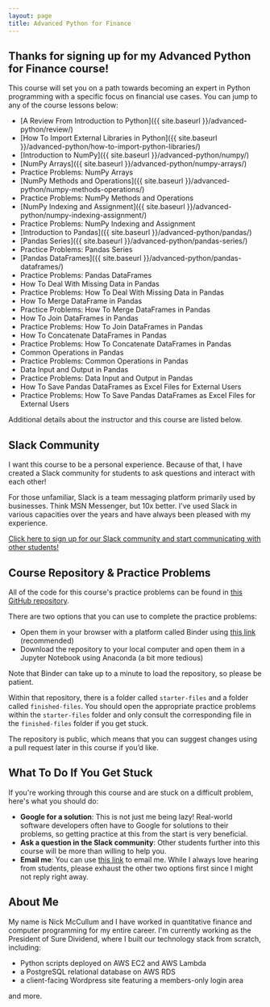 ```yaml
---
layout: page
title: Advanced Python for Finance
---
```


## Thanks for signing up for my Advanced Python for Finance course!

This course will set you on a path towards becoming an expert in Python programming with a specific focus on financial use cases. You can jump to any of the course lessons below:

* [A Review From Introduction to Python]({{ site.baseurl }}/advanced-python/review/)
* [How To Import External Libraries in Python]({{ site.baseurl }}/advanced-python/how-to-import-python-libraries/)
* [Introduction to NumPy]({{ site.baseurl }}/advanced-python/numpy/)
* [NumPy Arrays]({{ site.baseurl }}/advanced-python/numpy-arrays/)
* Practice Problems: NumPy Arrays
* [NumPy Methods and Operations]({{ site.baseurl }}/advanced-python/numpy-methods-operations/)
* Practice Problems: NumPy Methods and Operations
* [NumPy Indexing and Assignment]({{ site.baseurl }}/advanced-python/numpy-indexing-assignment/)
* Practice Problems: NumPy Indexing and Assignment
* [Introduction to Pandas]({{ site.baseurl }}/advanced-python/pandas/)
* [Pandas Series]({{ site.baseurl }}/advanced-python/pandas-series/)
* Practice Problems: Pandas Series
* [Pandas DataFrames]({{ site.baseurl }}/advanced-python/pandas-dataframes/)
* Practice Problems: Pandas DataFrames
* How To Deal With Missing Data in Pandas
* Practice Problems: How To Deal With Missing Data in Pandas
* How To Merge DataFrame in Pandas
* Practice Problems: How To Merge DataFrames in Pandas
* How To Join DataFrames in Pandas
* Practice Problems: How To Join DataFrames in Pandas
* How To Concatenate DataFrames in Pandas
* Practice Problems: How To Concatenate DataFrames in Pandas
* Common Operations in Pandas
* Practice Problems: Common Operations in Pandas
* Data Input and Output in Pandas
* Practice Problems: Data Input and Output in Pandas
* How To Save Pandas DataFrames as Excel Files for External Users
* Practice Problems: How To Save Pandas DataFrames as Excel Files for External Users

Additional details about the instructor and this course are listed below.

## Slack Community

I want this course to be a personal experience. Because of that, I have created a Slack community for students to ask questions and interact with each other!

For those unfamiliar, Slack is a team messaging platform primarily used by businesses. Think MSN Messenger, but 10x better. I've used Slack in various capacities over the years and have always been pleased with my experience. 

[Click here to sign up for our Slack community and start communicating with other students!](https://join.slack.com/t/nickmccullumscourses/shared_invite/zt-d9bj9yus-rkbkJNaDEEhYCXD8A4zkTw)

## Course Repository & Practice Problems

All of the code for this course's practice problems can be found in [this GitHub repository](https://github.com/nicholasmccullum/learn-python).

There are two options that you can use to complete the practice problems:

* Open them in your browser with a platform called Binder using [this link](https://mybinder.org/v2/gh/nicholasmccullum/learn-python/master) (recommended)
* Download the repository to your local computer and open them in a Jupyter Notebook using Anaconda (a bit more tedious)

Note that Binder can take up to a minute to load the repository, so please be patient. 

Within that repository, there is a folder called `starter-files` and a folder called `finished-files`. You should open the appropriate practice problems within the `starter-files` folder and only consult the corresponding file in the `finished-files` folder if you get stuck.

The repository is public, which means that you can suggest changes using a pull request later in this course if you’d like. 

## What To Do If You Get Stuck

If you're working through this course and are stuck on a difficult problem, here's what you should do:

* __Google for a solution__: This is not just me being lazy! Real-world software developers often have to Google for solutions to their problems, so getting practice at this from the start is very beneficial.
* __Ask a question in the Slack community__: Other students further into this course will be more than willing to help you.
* __Email me__: You can use [this link](mailto:nicholasmccullum@gmail.com) to email me. While I always love hearing from students, please exhaust the other two options first since I might not reply right away.

## About Me

My name is Nick McCullum and I have worked in quantitative finance and computer programming for my entire career. I'm currently working as the President of Sure Dividend, where I built our technology stack from scratch, including:

* Python scripts deployed on AWS EC2 and AWS Lambda
* a PostgreSQL relational database on AWS RDS 
* a client-facing Wordpress site featuring a members-only login area

and more.
